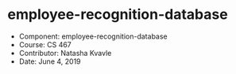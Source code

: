 # employee-recognition-database
- Component: employee-recognition-database
- Course: CS 467
- Contributor: Natasha Kvavle
- Date: June 4, 2019
